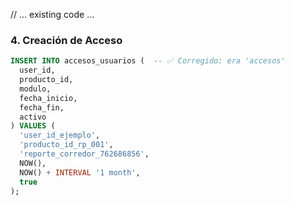 // ... existing code ...
### 4. Creación de Acceso
```sql
INSERT INTO accesos_usuarios (  -- ✅ Corregido: era 'accesos'
  user_id,
  producto_id,
  modulo,
  fecha_inicio,
  fecha_fin,
  activo
) VALUES (
  'user_id_ejemplo',
  'producto_id_rp_001',
  'reporte_corredor_762686856',
  NOW(),
  NOW() + INTERVAL '1 month',
  true
);